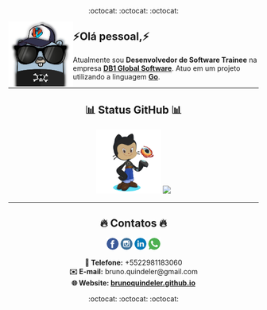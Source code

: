 <p align="center">
  :octocat: :octocat: :octocat:
</p>

<img align="left" width="130" height="130" src="/static/images/gopher.png">

<p align="center">
    <h2>⚡Olá pessoal,⚡</h2>
    Atualmente sou <strong>Desenvolvedor de Software Trainee</strong> na empresa <a href="https://db1global.com/"><strong>DB1 Global Software</strong></a>. Atuo em um projeto utilizando a linguagem <a href="https://golang.org"><strong>Go</strong></a>.
</p>

___

<h2 align="center">📊 Status GitHub 📊</h2>
  <p align="center">
    <img width="130" height="130" src="/static/images/octocat.png">
    <img src="https://github-readme-stats.vercel.app/api/top-langs/?username=brunoquindeler&layout=compact&theme=react"> 
  </p>

___

<h2 align="center">🔥 Contatos 🔥</h2>
<p align="center">
  <a href="https://facebook.com/brunoquindeler" target="_blank"><img src="/static/images/facebook.png"></a> 
  <a href="https://instagram.com/brunoquindeler" target="_blank"><img src="/static/images/instagram.png"></a>  
  <a href="https://linkedin.com/in/brunofq" target="_blank"><img src="/static/images/linkedin.png"></a>
  <a href="https://api.whatsapp.com/send?phone=5522981183060&text=Ol%C3%A1%2C%20Bruno%20Quindeler!!" target="_blank"><img src="/static/images/whatsapp.png"></a>
</p>

<p align="center">
  <strong>📱 Telefone:</strong> +5522981183060
  <br>
  <strong>✉️ E-mail:</strong> bruno.quindeler@gmail.com
  <br>
  <strong>🌐 Website: <a href="https://brunoquindeler.github.io">brunoquindeler.github.io</a></strong>
</p>

<p align="center">
  :octocat: :octocat: :octocat:
</p>